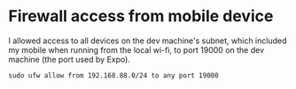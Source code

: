 # Firewall access from mobile device

I allowed access to all devices on the dev machine's subnet, which included my mobile when running from the local wi-fi, to port 19000 on the dev machine (the port used by Expo).

```
sudo ufw allow from 192.168.88.0/24 to any port 19000
```
